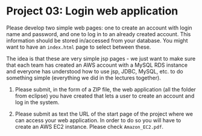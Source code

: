 # Project 03: Login web application

Please develop two simple web pages: one to create an account with login name and password, and one to log in to an already created account. This information should be stored in/accessed from your database.  You might want to have an `index.html` page to select between these.

The idea is that these are very simple jsp pages - we just want to make sure that each team has created an AWS account with a MySQL RDS instance and everyone has understood how to use jsp, JDBC, MySQL, etc. to do something simple (everything we did in the lectures together).

1. Please submit, in the form of a ZIP file, the web application (all the folder from eclipse) you have created that lets a user to create an account and log in the system.

2. Please submit as text the URL of the start page of the project where we can access your web application. In order to do so you will have to create an AWS EC2 instance. Please check `Amazon_EC2.pdf`. 